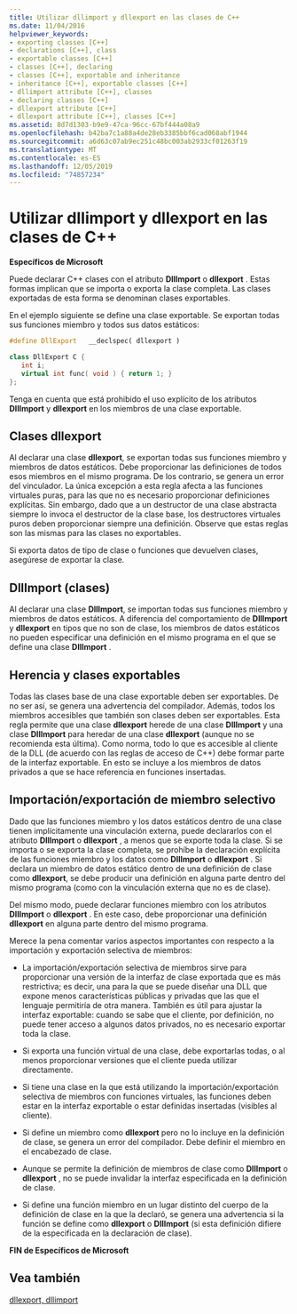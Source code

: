 ```yaml
---
title: Utilizar dllimport y dllexport en las clases de C++
ms.date: 11/04/2016
helpviewer_keywords:
- exporting classes [C++]
- declarations [C++], class
- exportable classes [C++]
- classes [C++], declaring
- classes [C++], exportable and inheritance
- inheritance [C++], exportable classes [C++]
- dllimport attribute [C++], classes
- declaring classes [C++]
- dllexport attribute [C++]
- dllexport attribute [C++], classes [C++]
ms.assetid: 8d7d1303-b9e9-47ca-96cc-67bf444a08a9
ms.openlocfilehash: b42ba7c1a88a4de28eb3385bbf6cad068abf1944
ms.sourcegitcommit: a6d63c07ab9ec251c48bc003ab2933cf01263f19
ms.translationtype: MT
ms.contentlocale: es-ES
ms.lasthandoff: 12/05/2019
ms.locfileid: "74857234"
---
```

# <a name="using-dllimport-and-dllexport-in-c-classes"></a>Utilizar dllimport y dllexport en las clases de C++

**Específicos de Microsoft**

Puede declarar C++ clases con el atributo **DllImport** o **dllexport** . Estas formas implican que se importa o exporta la clase completa. Las clases exportadas de esta forma se denominan clases exportables.

En el ejemplo siguiente se define una clase exportable. Se exportan todas sus funciones miembro y todos sus datos estáticos:

```cpp
#define DllExport   __declspec( dllexport )

class DllExport C {
   int i;
   virtual int func( void ) { return 1; }
};
```

Tenga en cuenta que está prohibido el uso explícito de los atributos **DllImport** y **dllexport** en los miembros de una clase exportable.

##  <a name="_pluslang_using_dllimport_and_dllexport_in_c2b2bdllexportclasses"></a>Clases dllexport

Al declarar una clase **dllexport**, se exportan todas sus funciones miembro y miembros de datos estáticos. Debe proporcionar las definiciones de todos esos miembros en el mismo programa. De los contrario, se genera un error del vinculador. La única excepción a esta regla afecta a las funciones virtuales puras, para las que no es necesario proporcionar definiciones explícitas. Sin embargo, dado que a un destructor de una clase abstracta siempre lo invoca el destructor de la clase base, los destructores virtuales puros deben proporcionar siempre una definición. Observe que estas reglas son las mismas para las clases no exportables.

Si exporta datos de tipo de clase o funciones que devuelven clases, asegúrese de exportar la clase.

##  <a name="_pluslang_dllexport_classesdllexportclasses"></a>DllImport (clases)

Al declarar una clase **DllImport**, se importan todas sus funciones miembro y miembros de datos estáticos. A diferencia del comportamiento de **DllImport** y **dllexport** en tipos que no son de clase, los miembros de datos estáticos no pueden especificar una definición en el mismo programa en el que se define una clase **DllImport** .

##  <a name="_pluslang_using_dllimport_and_dllexport_in_c2b2binheritanceandexportableclasses"></a>Herencia y clases exportables

Todas las clases base de una clase exportable deben ser exportables. De no ser así, se genera una advertencia del compilador. Además, todos los miembros accesibles que también son clases deben ser exportables. Esta regla permite que una clase **dllexport** herede de una clase **DllImport** y una clase **DllImport** para heredar de una clase **dllexport** (aunque no se recomienda esta última). Como norma, todo lo que es accesible al cliente de la DLL (de acuerdo con las reglas de acceso de C++) debe formar parte de la interfaz exportable. En esto se incluye a los miembros de datos privados a que se hace referencia en funciones insertadas.

##  <a name="_pluslang_using_dllimport_and_dllexport_in_c2b2bselectivememberimportexport"></a>Importación/exportación de miembro selectivo

Dado que las funciones miembro y los datos estáticos dentro de una clase tienen implícitamente una vinculación externa, puede declararlos con el atributo **DllImport** o **dllexport** , a menos que se exporte toda la clase. Si se importa o se exporta la clase completa, se prohíbe la declaración explícita de las funciones miembro y los datos como **DllImport** o **dllexport** . Si declara un miembro de datos estático dentro de una definición de clase como **dllexport**, se debe producir una definición en alguna parte dentro del mismo programa (como con la vinculación externa que no es de clase).

Del mismo modo, puede declarar funciones miembro con los atributos **DllImport** o **dllexport** . En este caso, debe proporcionar una definición **dllexport** en alguna parte dentro del mismo programa.

Merece la pena comentar varios aspectos importantes con respecto a la importación y exportación selectiva de miembros:

- La importación/exportación selectiva de miembros sirve para proporcionar una versión de la interfaz de clase exportada que es más restrictiva; es decir, una para la que se puede diseñar una DLL que expone menos características públicas y privadas que las que el lenguaje permitiría de otra manera. También es útil para ajustar la interfaz exportable: cuando se sabe que el cliente, por definición, no puede tener acceso a algunos datos privados, no es necesario exportar toda la clase.

- Si exporta una función virtual de una clase, debe exportarlas todas, o al menos proporcionar versiones que el cliente pueda utilizar directamente.

- Si tiene una clase en la que está utilizando la importación/exportación selectiva de miembros con funciones virtuales, las funciones deben estar en la interfaz exportable o estar definidas insertadas (visibles al cliente).

- Si define un miembro como **dllexport** pero no lo incluye en la definición de clase, se genera un error del compilador. Debe definir el miembro en el encabezado de clase.

- Aunque se permite la definición de miembros de clase como **DllImport** o **dllexport** , no se puede invalidar la interfaz especificada en la definición de clase.

- Si define una función miembro en un lugar distinto del cuerpo de la definición de clase en la que la declaró, se genera una advertencia si la función se define como **dllexport** o **DllImport** (si esta definición difiere de la especificada en la declaración de clase).

**FIN de Específicos de Microsoft**

## <a name="see-also"></a>Vea también

[dllexport, dllimport](../cpp/dllexport-dllimport.md)